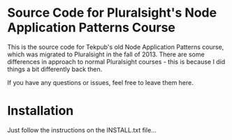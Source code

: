 Source Code for Pluralsight's Node Application Patterns Course
===========================================

This is the source code for Tekpub's old Node Application Patterns course, which was migrated to Pluralsight in the fall of 2013. There are some differences in approach to normal Pluralsight courses - this is because I did things a bit differently back then.

If you have any questions or issues, feel free to leave them here.

Installation
==========

Just follow the instructions on the INSTALL.txt file...
